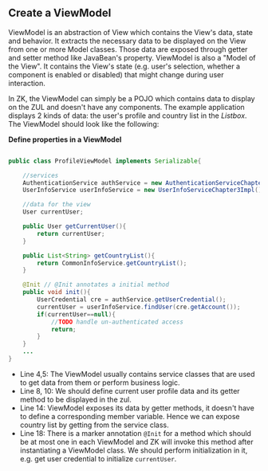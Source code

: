 ## Create a ViewModel
ViewModel is an abstraction of View which contains the View's data,
state and behavior. It extracts the necessary data to be displayed on
the View from one or more Model classes. Those data are exposed through
getter and setter method like JavaBean's property. ViewModel is also a
"Model of the View". It contains the View's state (e.g. user's
selection, whether a component is enabled or disabled) that might change
during user interaction.

In ZK, the ViewModel can simply be a POJO which contains data to display
on the ZUL and doesn't have any components. The example application
displays 2 kinds of data: the user's profile and country list in the
*Listbox*. The ViewModel should look like the following:

**Define properties in a ViewModel**

``` java

public class ProfileViewModel implements Serializable{

    //services
    AuthenticationService authService = new AuthenticationServiceChapter3Impl();
    UserInfoService userInfoService = new UserInfoServiceChapter3Impl();

    //data for the view
    User currentUser;

    public User getCurrentUser(){
        return currentUser;
    }

    public List<String> getCountryList(){
        return CommonInfoService.getCountryList();
    }

    @Init // @Init annotates a initial method
    public void init(){
        UserCredential cre = authService.getUserCredential();
        currentUser = userInfoService.findUser(cre.getAccount());
        if(currentUser==null){
            //TODO handle un-authenticated access
            return;
        }
    }
    ...
}
```

-   Line 4,5: The ViewModel usually contains service classes that are
    used to get data from them or perform business logic.
-   Line 8, 10: We should define current user profile data and its
    getter method to be displayed in the zul.
-   Line 14: ViewModel exposes its data by getter methods, it doesn't
    have to define a corresponding member variable. Hence we can expose
    country list by getting from the service class.
-   Line 18: There is a marker annotation `@Init` for a method which
    should be at most one in each ViewModel and ZK will invoke this
    method after instantiating a ViewModel class. We should perform
    initialization in it, e.g. get user credential to initialize
    `currentUser`.

